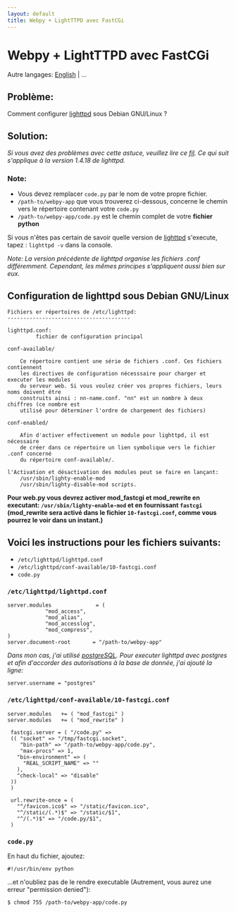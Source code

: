 ```yaml
---
layout: default
title: Webpy + LightTTPD avec FastCGi
---
```


# Webpy + LightTTPD avec FastCGi

Autre langages: [English](/../fastcgi-lighttpd) | ...

## Problème:

Comment configurer [lighttpd](http://www.lighttpd.net/) sous Debian GNU/Linux ?

## Solution:

*Si vous avez des problèmes avec cette astuce, veuillez lire ce [fil](http://www.mail-archive.com/webpy@googlegroups.com/msg02800.html).
Ce qui suit s'applique à la version 1.4.18 de lighttpd.*

### Note:

* Vous devez remplacer `code.py` par le nom de votre propre fichier.
* `/path-to/webpy-app` que vous trouverez ci-dessous, concerne le chemin vers le répertoire contenant votre `code.py`
* `/path-to/webpy-app/code.py` est le chemin complet de votre **fichier python**

Si vous n'êtes pas certain de savoir quelle version de [lighttpd](http://www.lighttpd.net/) s'execute, tapez : `lighttpd -v` dans la console.

*Note: La version précédente de lighttpd organise les fichiers .conf différemment. Cependant, les mêmes principes s'appliquent aussi bien sur eux.*

## Configuration de lighttpd sous Debian GNU/Linux

```
Fichiers er répertoires de /etc/lighttpd:
---------------------------------------

lighttpd.conf:
         fichier de configuration principal

conf-available/

	Ce répertoire contient une série de fichiers .conf. Ces fichiers contiennent
	les directives de configuration nécesssaire pour charger et executer les modules
	du serveur web. Si vous voulez créer vos propres fichiers, leurs noms doivent être
	construits ainsi : nn-name.conf. "nn" est un nombre à deux chiffres (ce nombre est
	utilisé pour déterminer l'ordre de chargement des fichiers)	

conf-enabled/

	Afin d'activer effectivement un module pour lighttpd, il est nécessaire
	de créer dans ce répertoire un lien symbolique vers le fichier .conf concerné
	du répertoire conf-available/.

l'Activation et désactivation des modules peut se faire en lançant:
	/usr/sbin/lighty-enable-mod
 	/usr/sbin/lighty-disable-mod scripts.
```

**Pour web.py vous devrez activer mod_fastcgi et mod_rewrite en executant: `/usr/sbin/lighty-enable-mod` et en fournissant `fastcgi` (mod_rewrite sera activé dans le fichier `10-fastcgi.conf`, comme vous pourrez le voir dans un instant.)**

## Voici les instructions pour les fichiers suivants:

* `/etc/lighttpd/lighttpd.conf`
* `/etc/lighttpd/conf-available/10-fastcgi.conf`
* `code.py`

### `/etc/lighttpd/lighttpd.conf`

```
server.modules              = (
            "mod_access",
            "mod_alias",
            "mod_accesslog",
            "mod_compress",
)
server.document-root       = "/path-to/webpy-app"
```

*Dans mon cas, j'ai utilisé [postgreSQL](http://doc.ubuntu-fr.org/postgresql). Pour executer lighttpd avec postgres et afin d'accorder des autorisations à la base de donnée, j'ai ajouté la ligne:*

```
server.username = "postgres"
```

### `/etc/lighttpd/conf-available/10-fastcgi.conf`

```
server.modules   += ( "mod_fastcgi" )
server.modules   += ( "mod_rewrite" )

 fastcgi.server = ( "/code.py" =>
 (( "socket" => "/tmp/fastcgi.socket",
    "bin-path" => "/path-to/webpy-app/code.py",
    "max-procs" => 1,
   "bin-environment" => (
     "REAL_SCRIPT_NAME" => ""
   ),
   "check-local" => "disable"
 ))
 )

 url.rewrite-once = (
   "^/favicon.ico$" => "/static/favicon.ico",
   "^/static/(.*)$" => "/static/$1",
   "^/(.*)$" => "/code.py/$1",
 )
```

### `code.py`

En haut du fichier, ajoutez:

```
#!/usr/bin/env python
```

...et n'oubliez pas de le rendre executable (Autrement, vous aurez une erreur "permission denied"):

```
$ chmod 755 /path-to/webpy-app/code.py
```
